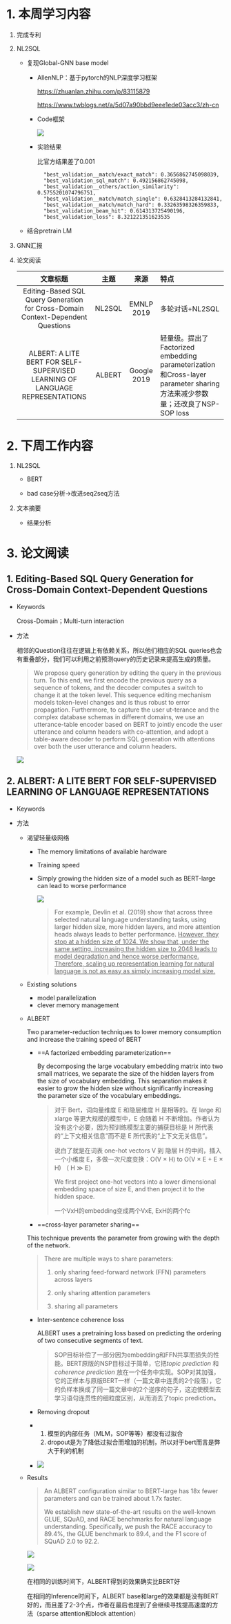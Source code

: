 # 1. 本周学习内容

1. 完成专利

2. NL2SQL

   * 复现Global-GNN base model

     * AllenNLP：基于pytorch的NLP深度学习框架

       https://zhuanlan.zhihu.com/p/83115879

       https://www.twblogs.net/a/5d07a90bbd9eee1ede03acc3/zh-cn

     * Code框架

       ![](https://i.imgur.com/XgZL0Ip.jpg)

     * 实验结果

       比官方结果差了0.001

       ```
         "best_validation__match/exact_match": 0.3656862745098039,
         "best_validation_sql_match": 0.492156862745098,
         "best_validation__others/action_similarity": 0.5755201074796751,
         "best_validation__match/match_single": 0.6328413284132841,
         "best_validation__match/match_hard": 0.33263598326359833,
         "best_validation_beam_hit": 0.614313725490196,
         "best_validation_loss": 8.321221351623535
       ```

   * 结合pretrain LM

3. GNN汇报

4. 论文阅读

   |                           文章标题                           |  主题  |    来源     | 特点                                                         |
   | :----------------------------------------------------------: | :----: | :---------: | :----------------------------------------------------------- |
   | Editing-Based SQL Query Generation for Cross-Domain Context-Dependent Questions | NL2SQL | EMNLP 2019  | 多轮对话+NL2SQL                                              |
   | ALBERT: A LITE BERT FOR SELF-SUPERVISED LEARNING OF LANGUAGE REPRESENTATIONS | ALBERT | Google 2019 | 轻量级。提出了Factorized embedding parameterization和Cross-layer parameter sharing方法来减少参数量；还改良了NSP-SOP loss |

   

# 2. 下周工作内容

1. NL2SQL

   * BERT

   * bad case分析→改进seq2seq方法

2. 文本摘要
   * 结果分析



# 3. 论文阅读

## 1. Editing-Based SQL Query Generation for Cross-Domain Context-Dependent Questions 

* Keywords

  Cross-Domain；Multi-turn interaction

* 方法

  相邻的Question往往在逻辑上有依赖关系，所以他们相应的SQL queries也会有重叠部分，我们可以利用之前预测query的历史记录来提高生成的质量。

  > We propose query generation by editing the query in the previous turn. To this end, we first encode the previous query as a sequence of tokens, and the decoder computes a switch to change it at the token level. This sequence editing mechanism models token-level changes and is thus robust to error propagation. Furthermore, to capture the user ut-terance and the complex database schemas in different domains, we use an utterance-table encoder based on BERT to jointly encode the user utterance and column headers with co-attention, and adopt a table-aware decoder to perform SQL generation with attentions over both the user utterance and column headers. 

  ![](https://i.imgur.com/mFGGamb.jpg)

## 2. ALBERT: A LITE BERT FOR SELF-SUPERVISED LEARNING OF LANGUAGE REPRESENTATIONS

* Keywords

* 方法

  * 渴望轻量级网络

    * The memory limitations of available hardware 

    * Training speed 

    * Simply growing the hidden size of a model such as BERT-large can lead to worse performance 

      ![](https://i.imgur.com/OX924lv.jpg)

      > For example, Devlin et al. (2019) show that across three selected natural language understanding tasks, using larger hidden size, more hidden layers, and more attention heads always leads to better performance. <u>However, they stop at a hidden size of 1024. We show that, under the same setting, increasing the hidden size to 2048 leads to model degradation and hence worse performance. Therefore, scaling up representation learning for natural language is not as easy as simply increasing model size.</u> 

  * Existing solutions 
    * model parallelization 
    * clever memory management 

  * ALBERT 

    Two parameter-reduction techniques to lower memory consumption and increase the training speed of BERT 

    * ==A factorized embedding parameterization== 

      By decomposing the large vocabulary embedding matrix into two small matrices, we separate the size of the hidden layers from the size of vocabulary embedding.  This separation makes it easier to grow the hidden size without significantly increasing the parameter size of the vocabulary embeddings.

      > 对于 Bert，词向量维度 E 和隐层维度 H 是相等的。在 large 和 xlarge 等更大规模的模型中，E 会随着 H 不断增加。作者认为没有这个必要，因为预训练模型主要的捕获目标是 H 所代表的“上下文相关信息”而不是 E 所代表的“上下文无关信息”。
      >
      > 说白了就是在词表 one-hot vectors V 到 隐层 H 的中间，插入一个小维度 E，多做一次尺度变换：O(V × H) to O(V × E + E × H) （ H ≫ E）
      >
      > We first project  one-hot vectors  into a lower dimensional embedding space of size E, and then project it to the hidden space.
      >
      > 一个VxH的embedding变成两个VxE, ExH的两个fc

    *  ==cross-layer parameter sharing==

      This technique prevents the parameter from growing with the depth of the network. 

      > There are multiple ways to share parameters:
      >
      > 1. only sharing feed-forward network (FFN) parameters across layers 
      >
      > 2. only sharing attention parameters
      > 3. sharing all parameters

    * Inter-sentence coherence loss 

      ALBERT uses a pretraining loss based on predicting the ordering of two consecutive segments of text. 

      > SOP目标补偿了一部分因为embedding和FFN共享而损失的性能。BERT原版的NSP目标过于简单，它把*topic prediction* 和 *coherence prediction* 放在一个任务中实现。SOP对其加强，它的正样本与原版BERT一样（一篇文章中连贯的2个段落），它的负样本换成了同一篇文章中的2个逆序的句子，这迫使模型去学习语句连贯性的细粒度区别，从而消去了topic prediction。

    * Removing dropout

    * 1. 模型的内部任务（MLM，SOP等等）都没有过拟合
      2. dropout是为了降低过拟合而增加的机制，所以对于bert而言是弊大于利的机制

    * ![](https://i.imgur.com/nfWyxzD.jpg)

  * Results

    > An ALBERT configuration similar to BERT-large has 18x fewer parameters and can be trained about 1.7x faster. 
    >
    > We establish new state-of-the-art results on the well-known GLUE, SQuAD, and RACE benchmarks for natural language understanding. Specifically, we push the RACE accuracy to 89.4%, the GLUE benchmark to 89.4, and the F1 score of SQuAD 2.0 to 92.2. 

    ![](https://i.imgur.com/Tz13cl8.jpg)

    ![](https://i.imgur.com/7YwJ5P0.jpg)

    在相同的训练时间下，ALBERT得到的效果确实比BERT好

    在相同的Inference时间下，ALBERT base和large的效果都是没有BERT好的，而且差了2-3个点，作者在最后也提到了会继续寻找提高速度的方法（sparse attention和block attention）





